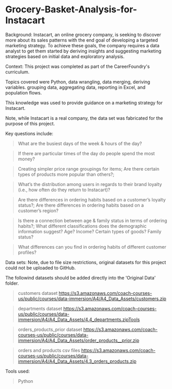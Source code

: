 # Grocery-Basket-Analysis-for-Instacart
Background:
Instacart, an online grocery company, is seeking to discover more about its sales patterns with the end goal of developing a targeted marketing strategy. To achieve these goals, the company requires a data analyst to get them started by deriving insights and suggesting marketing strategies based on initial data and exploratory analysis. 

Context:
This project was completed as part of the CareerFoundry's curriculum.

Topics covered were Python, data wrangling, data merging, deriving variables. grouping data, aggregating data, reporting in Excel, and population flows.

This knowledge was used to provide guidance on a marketing strategy for Instacart. 

Note, while Instacart is a real company, the data set was fabricated for the purpose of this project.

Key questions include: 
>What are the busiest days of the week & hours of the day?

>If there are particular times of the day do people spend the most money?

>Creating simpler price range groupings for items; Are there certain types of products more popular than others?;

>What’s the distribution among users in regards to their brand loyalty (i.e., how often do they return to Instacart)?

>Are there differences in ordering habits based on a customer’s loyalty status?; Are there differences in ordering habits based on a customer’s region?

>Is there a connection between age & family status in terms of ordering habits?; What different classifications does the demographic information suggest? Age? Income? Certain types of goods? Family status?

>What differences can you find in ordering habits of different customer profiles?

Data sets:
Note, due to file size restrictions, original datasets for this project could not be uploaded to GitHub.

The followind datasets should be added directly into the 'Original Data' folder.

>customers dataset
https://s3.amazonaws.com/coach-courses-us/public/courses/data-immersion/A4/A4_Data_Assets/customers.zip

>departments dataset
https://s3.amazonaws.com/coach-courses-us/public/courses/data-immersion/A4/A4_Data_Assets/4.4_departments.zipTools

>orders_products_prior dataset
https://s3.amazonaws.com/coach-courses-us/public/courses/data-immersion/A4/A4_Data_Assets/order_products__prior.zip

>orders and products csv files
https://s3.amazonaws.com/coach-courses-us/public/courses/data-immersion/A4/A4_Data_Assets/4.3_orders_products.zip

Tools used:
>Python



